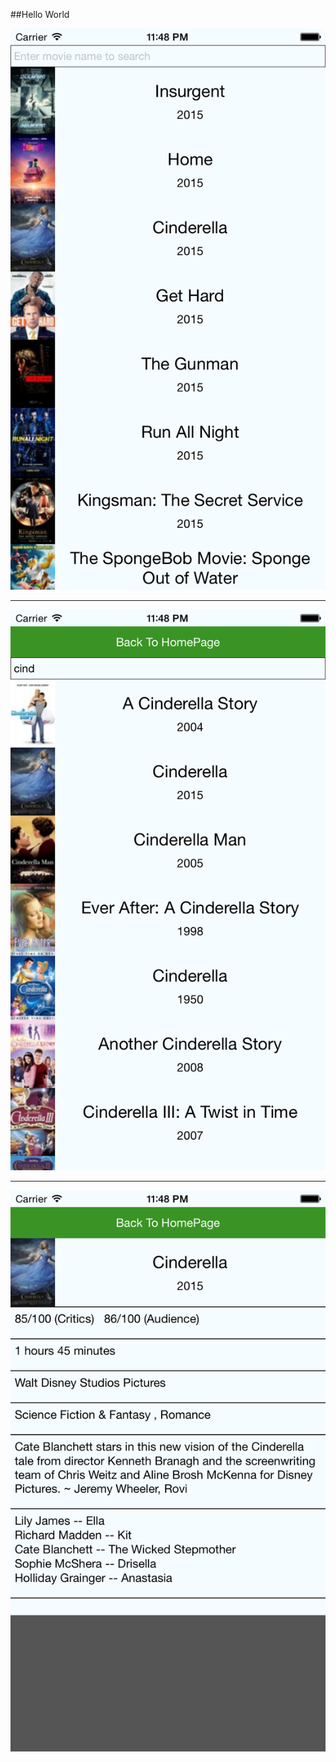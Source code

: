 ##Hello World

![screenshot](scene-hp.png)
* * *
![screenshot](scene-search.png)
* * *
![screenshot](scene-details.png)